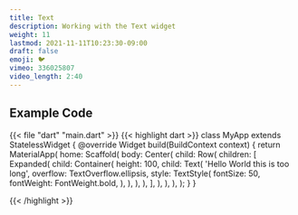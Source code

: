 ```yaml
---
title: Text
description: Working with the Text widget
weight: 11
lastmod: 2021-11-11T10:23:30-09:00
draft: false
emoji: 🐦
vimeo: 336025807
video_length: 2:40
---
```


## Example Code

{{< file "dart" "main.dart" >}}
{{< highlight dart >}}
class MyApp extends StatelessWidget {
 @override
 Widget build(BuildContext context) {
   return MaterialApp(
     home: Scaffold(
       body: Center(
         child: Row(
           children: <Widget>[
             Expanded(
               child: Container(
                 height: 100,
                 child: Text(
                   'Hello World this is too long',
                   overflow: TextOverflow.ellipsis,
                   style: TextStyle(
                     fontSize: 50,
                     fontWeight: FontWeight.bold,
                   ),
                 ),
               ),
             ),
           ],
         ),
       ),
     ),
   );
 }
}

{{< /highlight >}}